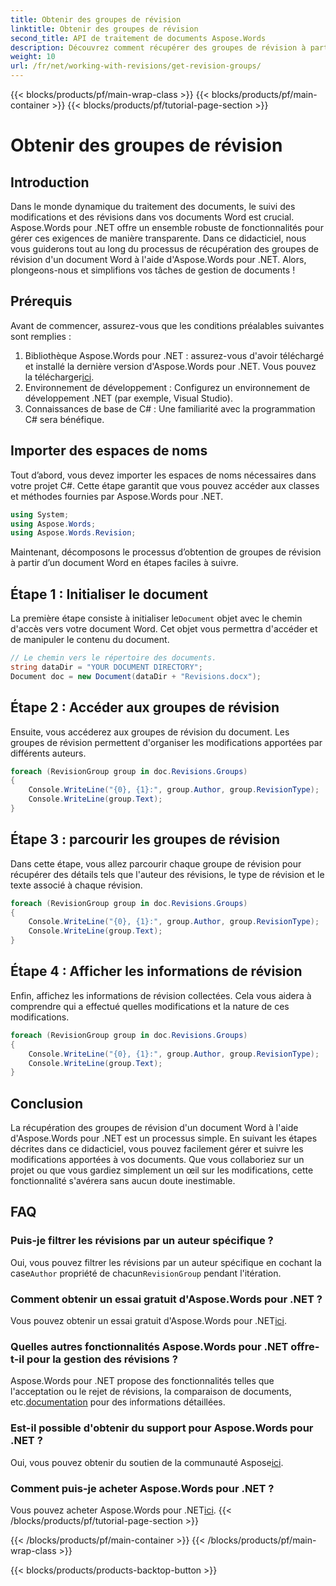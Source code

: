 ```yaml
---
title: Obtenir des groupes de révision
linktitle: Obtenir des groupes de révision
second_title: API de traitement de documents Aspose.Words
description: Découvrez comment récupérer des groupes de révision à partir de documents Word à l'aide d'Aspose.Words pour .NET grâce à ce guide complet étape par étape. Idéal pour la gestion de documents.
weight: 10
url: /fr/net/working-with-revisions/get-revision-groups/
---
```


{{< blocks/products/pf/main-wrap-class >}}
{{< blocks/products/pf/main-container >}}
{{< blocks/products/pf/tutorial-page-section >}}

# Obtenir des groupes de révision

## Introduction

Dans le monde dynamique du traitement des documents, le suivi des modifications et des révisions dans vos documents Word est crucial. Aspose.Words pour .NET offre un ensemble robuste de fonctionnalités pour gérer ces exigences de manière transparente. Dans ce didacticiel, nous vous guiderons tout au long du processus de récupération des groupes de révision d'un document Word à l'aide d'Aspose.Words pour .NET. Alors, plongeons-nous et simplifions vos tâches de gestion de documents !

## Prérequis

Avant de commencer, assurez-vous que les conditions préalables suivantes sont remplies :

1.  Bibliothèque Aspose.Words pour .NET : assurez-vous d'avoir téléchargé et installé la dernière version d'Aspose.Words pour .NET. Vous pouvez la télécharger[ici](https://releases.aspose.com/words/net/).
2. Environnement de développement : Configurez un environnement de développement .NET (par exemple, Visual Studio).
3. Connaissances de base de C# : Une familiarité avec la programmation C# sera bénéfique.

## Importer des espaces de noms

Tout d’abord, vous devez importer les espaces de noms nécessaires dans votre projet C#. Cette étape garantit que vous pouvez accéder aux classes et méthodes fournies par Aspose.Words pour .NET.

```csharp
using System;
using Aspose.Words;
using Aspose.Words.Revision;
```

Maintenant, décomposons le processus d’obtention de groupes de révision à partir d’un document Word en étapes faciles à suivre.

## Étape 1 : Initialiser le document

 La première étape consiste à initialiser le`Document` objet avec le chemin d'accès vers votre document Word. Cet objet vous permettra d'accéder et de manipuler le contenu du document.

```csharp
// Le chemin vers le répertoire des documents.
string dataDir = "YOUR DOCUMENT DIRECTORY";
Document doc = new Document(dataDir + "Revisions.docx");
```

## Étape 2 : Accéder aux groupes de révision

Ensuite, vous accéderez aux groupes de révision du document. Les groupes de révision permettent d'organiser les modifications apportées par différents auteurs.

```csharp
foreach (RevisionGroup group in doc.Revisions.Groups)
{
    Console.WriteLine("{0}, {1}:", group.Author, group.RevisionType);
    Console.WriteLine(group.Text);
}
```

## Étape 3 : parcourir les groupes de révision

Dans cette étape, vous allez parcourir chaque groupe de révision pour récupérer des détails tels que l'auteur des révisions, le type de révision et le texte associé à chaque révision.

```csharp
foreach (RevisionGroup group in doc.Revisions.Groups)
{
    Console.WriteLine("{0}, {1}:", group.Author, group.RevisionType);
    Console.WriteLine(group.Text);
}
```

## Étape 4 : Afficher les informations de révision

Enfin, affichez les informations de révision collectées. Cela vous aidera à comprendre qui a effectué quelles modifications et la nature de ces modifications.

```csharp
foreach (RevisionGroup group in doc.Revisions.Groups)
{
    Console.WriteLine("{0}, {1}:", group.Author, group.RevisionType);
    Console.WriteLine(group.Text);
}
```

## Conclusion

La récupération des groupes de révision d'un document Word à l'aide d'Aspose.Words pour .NET est un processus simple. En suivant les étapes décrites dans ce didacticiel, vous pouvez facilement gérer et suivre les modifications apportées à vos documents. Que vous collaboriez sur un projet ou que vous gardiez simplement un œil sur les modifications, cette fonctionnalité s'avérera sans aucun doute inestimable.

## FAQ

### Puis-je filtrer les révisions par un auteur spécifique ?

 Oui, vous pouvez filtrer les révisions par un auteur spécifique en cochant la case`Author` propriété de chacun`RevisionGroup` pendant l'itération.

### Comment obtenir un essai gratuit d'Aspose.Words pour .NET ?

 Vous pouvez obtenir un essai gratuit d'Aspose.Words pour .NET[ici](https://releases.aspose.com/).

### Quelles autres fonctionnalités Aspose.Words pour .NET offre-t-il pour la gestion des révisions ?

 Aspose.Words pour .NET propose des fonctionnalités telles que l'acceptation ou le rejet de révisions, la comparaison de documents, etc.[documentation](https://reference.aspose.com/words/net/) pour des informations détaillées.

### Est-il possible d'obtenir du support pour Aspose.Words pour .NET ?

Oui, vous pouvez obtenir du soutien de la communauté Aspose[ici](https://forum.aspose.com/c/words/8).

### Comment puis-je acheter Aspose.Words pour .NET ?

 Vous pouvez acheter Aspose.Words pour .NET[ici](https://purchase.aspose.com/buy).
{{< /blocks/products/pf/tutorial-page-section >}}

{{< /blocks/products/pf/main-container >}}
{{< /blocks/products/pf/main-wrap-class >}}

{{< blocks/products/products-backtop-button >}}
